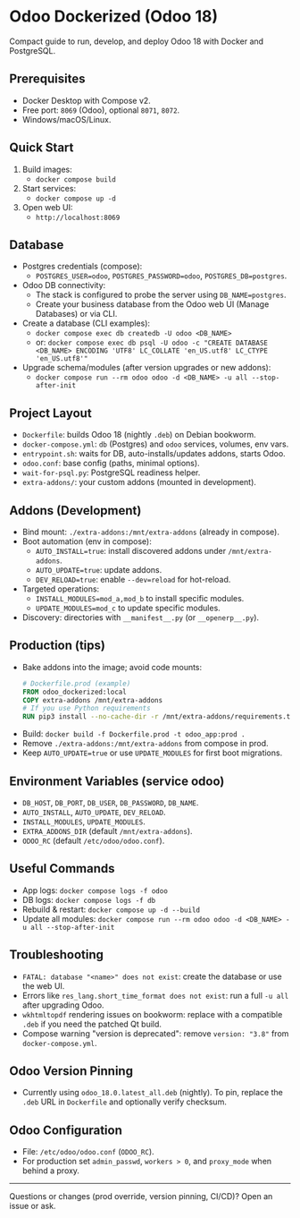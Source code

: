 # Odoo Dockerized (Odoo 18)

Compact guide to run, develop, and deploy Odoo 18 with Docker and PostgreSQL.

## Prerequisites
- Docker Desktop with Compose v2.
- Free port: `8069` (Odoo), optional `8071`, `8072`.
- Windows/macOS/Linux.

## Quick Start
1. Build images:
   - `docker compose build`
2. Start services:
   - `docker compose up -d`
3. Open web UI:
   - `http://localhost:8069`

## Database
- Postgres credentials (compose):
  - `POSTGRES_USER=odoo`, `POSTGRES_PASSWORD=odoo`, `POSTGRES_DB=postgres`.
- Odoo DB connectivity:
  - The stack is configured to probe the server using `DB_NAME=postgres`.
  - Create your business database from the Odoo web UI (Manage Databases) or via CLI.
- Create a database (CLI examples):
  - `docker compose exec db createdb -U odoo <DB_NAME>`
  - or: `docker compose exec db psql -U odoo -c "CREATE DATABASE <DB_NAME> ENCODING 'UTF8' LC_COLLATE 'en_US.utf8' LC_CTYPE 'en_US.utf8'"`
- Upgrade schema/modules (after version upgrades or new addons):
  - `docker compose run --rm odoo odoo -d <DB_NAME> -u all --stop-after-init`

## Project Layout
- `Dockerfile`: builds Odoo 18 (nightly `.deb`) on Debian bookworm.
- `docker-compose.yml`: `db` (Postgres) and `odoo` services, volumes, env vars.
- `entrypoint.sh`: waits for DB, auto-installs/updates addons, starts Odoo.
- `odoo.conf`: base config (paths, minimal options).
- `wait-for-psql.py`: PostgreSQL readiness helper.
- `extra-addons/`: your custom addons (mounted in development).

## Addons (Development)
- Bind mount: `./extra-addons:/mnt/extra-addons` (already in compose).
- Boot automation (env in compose):
  - `AUTO_INSTALL=true`: install discovered addons under `/mnt/extra-addons`.
  - `AUTO_UPDATE=true`: update addons.
  - `DEV_RELOAD=true`: enable `--dev=reload` for hot-reload.
- Targeted operations:
  - `INSTALL_MODULES=mod_a,mod_b` to install specific modules.
  - `UPDATE_MODULES=mod_c` to update specific modules.
- Discovery: directories with `__manifest__.py` (or `__openerp__.py`).

## Production (tips)
- Bake addons into the image; avoid code mounts:
  ```Dockerfile
  # Dockerfile.prod (example)
  FROM odoo_dockerized:local
  COPY extra-addons /mnt/extra-addons
  # If you use Python requirements
  RUN pip3 install --no-cache-dir -r /mnt/extra-addons/requirements.txt --break-system-packages
  ```
- Build: `docker build -f Dockerfile.prod -t odoo_app:prod .`
- Remove `./extra-addons:/mnt/extra-addons` from compose in prod.
- Keep `AUTO_UPDATE=true` or use `UPDATE_MODULES` for first boot migrations.

## Environment Variables (service odoo)
- `DB_HOST`, `DB_PORT`, `DB_USER`, `DB_PASSWORD`, `DB_NAME`.
- `AUTO_INSTALL`, `AUTO_UPDATE`, `DEV_RELOAD`.
- `INSTALL_MODULES`, `UPDATE_MODULES`.
- `EXTRA_ADDONS_DIR` (default `/mnt/extra-addons`).
- `ODOO_RC` (default `/etc/odoo/odoo.conf`).

## Useful Commands
- App logs: `docker compose logs -f odoo`
- DB logs: `docker compose logs -f db`
- Rebuild & restart: `docker compose up -d --build`
- Update all modules: `docker compose run --rm odoo odoo -d <DB_NAME> -u all --stop-after-init`

## Troubleshooting
- `FATAL: database "<name>" does not exist`: create the database or use the web UI.
- Errors like `res_lang.short_time_format does not exist`: run a full `-u all` after upgrading Odoo.
- `wkhtmltopdf` rendering issues on bookworm: replace with a compatible `.deb` if you need the patched Qt build.
- Compose warning "version is deprecated": remove `version: "3.8"` from `docker-compose.yml`.

## Odoo Version Pinning
- Currently using `odoo_18.0.latest_all.deb` (nightly). To pin, replace the `.deb` URL in `Dockerfile` and optionally verify checksum.

## Odoo Configuration
- File: `/etc/odoo/odoo.conf` (`ODOO_RC`).
- For production set `admin_passwd`, `workers > 0`, and `proxy_mode` when behind a proxy.

---
Questions or changes (prod override, version pinning, CI/CD)? Open an issue or ask.
